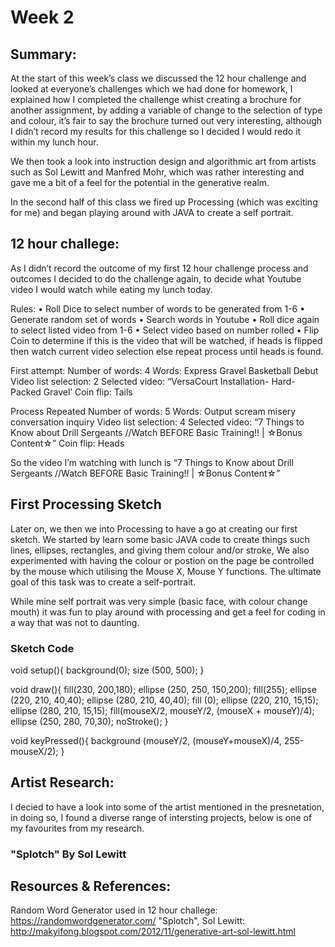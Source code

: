 # Week 2

## Summary:  
At the start of this week’s class we discussed the 12 hour challenge and looked at everyone’s challenges which we had done for homework, I explained how I completed the challenge whist creating a brochure for another assignment, by adding a variable of change to the selection of type and colour, it’s fair to say the brochure turned out very interesting, although I didn’t record my results for this challenge so I decided I would redo it within my lunch hour. 

We then took a look into instruction design and algorithmic art from artists such as Sol Lewitt and Manfred Mohr, which was rather interesting and gave me a bit of a feel for the potential in the generative realm. 

In the second half of this class we fired up Processing (which was exciting for me) and began playing around with JAVA to create a self portrait.



## 12 hour challege:

As I didn’t record the outcome of my first 12 hour challenge process and outcomes I decided to do the challenge again, to decide what Youtube video I would watch while eating my lunch today. 

Rules:
•	Roll Dice to select number of words to be generated from 1-6
•	Generate random set of words
•	Search words in Youtube 
•	Roll dice again to select listed video from 1-6 
•	Select video based on number rolled 
•	Flip Coin to determine if this is the video that will be watched, if heads is flipped then watch current video selection else repeat process until heads is found.

First attempt: 
Number of words: 4
Words: Express Gravel Basketball Debut
Video list selection: 2
Selected video: “VersaCourt Installation- Hard-Packed Gravel’
Coin flip: Tails 

Process Repeated
Number of words: 5
Words: Output scream misery conversation inquiry
Video list selection: 4
Selected video: “7 Things to Know about Drill Sergeants //Watch BEFORE Basic Training!! | ☆Bonus Content☆”
Coin flip: Heads 

So the video I’m watching with lunch is “7 Things to Know about Drill Sergeants //Watch BEFORE Basic Training!! | ☆Bonus Content☆”

## First Processing Sketch 
Later on, we then we into Processing to have a go at creating our first sketch.  We started by learn some basic JAVA code to create things such  lines, ellipses, rectangles, and giving them colour and/or stroke, We also experimented with having the colour or postion on the page be controlled by the mouse which utilising the Mouse X, Mouse Y functions. The ultimate goal of this task was to create a self-portrait. 

While mine self portrait was very simple (basic face, with colour change mouth) it was fun to play around with processing and get a feel for coding in a way that was not to daunting. 

### Sketch Code
void setup(){
background(0);
size (500, 500);
}  

void draw(){
fill(230, 200,180);
ellipse (250, 250, 150,200);
fill(255);
ellipse (220, 210, 40,40);
ellipse (280, 210, 40,40);
fill (0);
ellipse (220, 210, 15,15);
ellipse (280, 210, 15,15);
fill(mouseX/2, mouseY/2, (mouseX + mouseY)/4);
ellipse (250, 280, 70,30);
noStroke();
}
  
void keyPressed(){
  background (mouseY/2, (mouseY+mouseX)/4, 255-mouseX/2);
}



## Artist Research:
I decied to have a look into some of the artist mentioned in the presnetation, in doing so, I found a diverse range of intersting projects, below is one of my favourites from my research.

### "Splotch" By Sol Lewitt



## Resources & References: 
Random Word Generator used in 12 hour challege: https://randomwordgenerator.com/
"Splotch", Sol Lewitt: http://makyifong.blogspot.com/2012/11/generative-art-sol-lewitt.html
